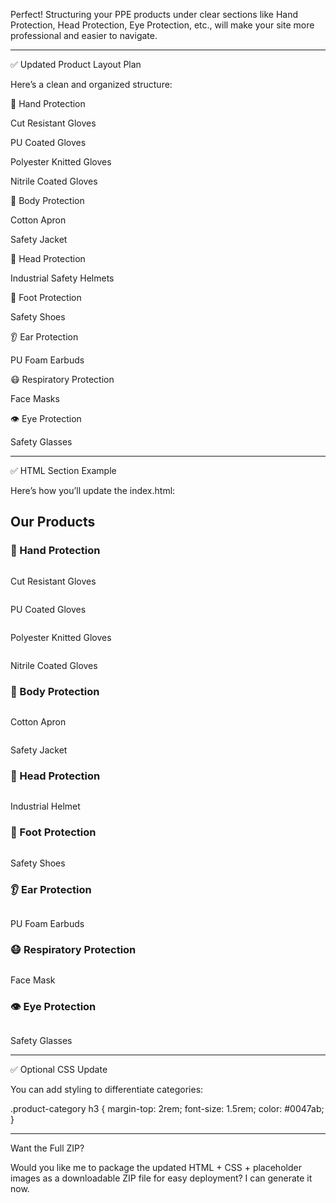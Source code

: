 Perfect! Structuring your PPE products under clear sections like Hand Protection, Head Protection, Eye Protection, etc., will make your site more professional and easier to navigate.


---

✅ Updated Product Layout Plan

Here’s a clean and organized structure:

🧤 Hand Protection

Cut Resistant Gloves

PU Coated Gloves

Polyester Knitted Gloves

Nitrile Coated Gloves


🦺 Body Protection

Cotton Apron

Safety Jacket


👷 Head Protection

Industrial Safety Helmets


👟 Foot Protection

Safety Shoes


👂 Ear Protection

PU Foam Earbuds


😷 Respiratory Protection

Face Masks


👁 Eye Protection

Safety Glasses



---

✅ HTML Section Example

Here’s how you’ll update the index.html:

<section class="products">
  <h2>Our Products</h2>

  <div class="product-category">
    <h3>🧤 Hand Protection</h3>
    <div class="product-grid">
      <div class="product"><img src="images/gloves1.png" alt=""><p>Cut Resistant Gloves</p></div>
      <div class="product"><img src="images/gloves2.png" alt=""><p>PU Coated Gloves</p></div>
      <div class="product"><img src="images/gloves3.png" alt=""><p>Polyester Knitted Gloves</p></div>
      <div class="product"><img src="images/gloves4.png" alt=""><p>Nitrile Coated Gloves</p></div>
    </div>
  </div>

  <div class="product-category">
    <h3>🦺 Body Protection</h3>
    <div class="product-grid">
      <div class="product"><img src="images/apron.png" alt=""><p>Cotton Apron</p></div>
      <div class="product"><img src="images/jacket.png" alt=""><p>Safety Jacket</p></div>
    </div>
  </div>

  <div class="product-category">
    <h3>👷 Head Protection</h3>
    <div class="product-grid">
      <div class="product"><img src="images/helmet.png" alt=""><p>Industrial Helmet</p></div>
    </div>
  </div>

  <div class="product-category">
    <h3>👟 Foot Protection</h3>
    <div class="product-grid">
      <div class="product"><img src="images/shoes.png" alt=""><p>Safety Shoes</p></div>
    </div>
  </div>

  <div class="product-category">
    <h3>👂 Ear Protection</h3>
    <div class="product-grid">
      <div class="product"><img src="images/earbud.png" alt=""><p>PU Foam Earbuds</p></div>
    </div>
  </div>

  <div class="product-category">
    <h3>😷 Respiratory Protection</h3>
    <div class="product-grid">
      <div class="product"><img src="images/mask.png" alt=""><p>Face Mask</p></div>
    </div>
  </div>

  <div class="product-category">
    <h3>👁 Eye Protection</h3>
    <div class="product-grid">
      <div class="product"><img src="images/glasses.png" alt=""><p>Safety Glasses</p></div>
    </div>
  </div>
</section>


---

✅ Optional CSS Update

You can add styling to differentiate categories:

.product-category h3 {
  margin-top: 2rem;
  font-size: 1.5rem;
  color: #0047ab;
}


---

Want the Full ZIP?

Would you like me to package the updated HTML + CSS + placeholder images as a downloadable ZIP file for easy deployment? I can generate it now.

